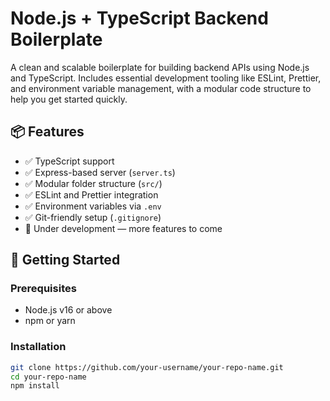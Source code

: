 # Node.js + TypeScript Backend Boilerplate

A clean and scalable boilerplate for building backend APIs using Node.js and TypeScript. Includes essential development tooling like ESLint, Prettier, and environment variable management, with a modular code structure to help you get started quickly.

## 📦 Features

- ✅ TypeScript support
- ✅ Express-based server (`server.ts`)
- ✅ Modular folder structure (`src/`)
- ✅ ESLint and Prettier integration
- ✅ Environment variables via `.env`
- ✅ Git-friendly setup (`.gitignore`)
- 🚧 Under development — more features to come

## 🚀 Getting Started

### Prerequisites

- Node.js v16 or above
- npm or yarn

### Installation

```bash
git clone https://github.com/your-username/your-repo-name.git
cd your-repo-name
npm install
